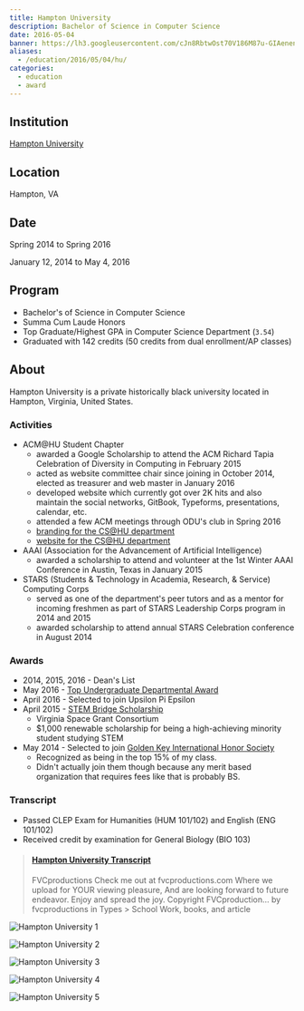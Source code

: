 ```yaml
---
title: Hampton University
description: Bachelor of Science in Computer Science
date: 2016-05-04
banner: https://lh3.googleusercontent.com/cJn8RbtwOst70V186M87u-GIAenenRHOloJ_ImJ8wb3mK0duXCZHOCmvANnV9_TDCmBqWW0Xcnk6T398UIChUaEnQ5s6Jvsz8uIMNpc-VTV1ET5eDbSLaSPe3IhAfnxpUP76UAY9qhc2QBobGIs01V7boFrrhxDZxxwcekGvMWU0UKWBMpnNiKUUHDB7Iz4PqBi3CBqOQOVR2MHfgUY6zZAeW_mOWGOVq7Zl_TxeBFaVVHN-eowNOCUrnADTclEnsiZA2QYfsUnjKHhzIt8SRcDqarOH8NYrYsZyNma1CKZ_LuZUjKGROy2J-BEMv12Zcq5-X6BneQdsEJvzggw4f5LnPBcPulE_YkqFFApuHc9p55i3K6XyvEpSjWHoJpAR1JzvlIaCZzzxgoYe6rYxpixzOk_1_6S2TIrq8VfY_F0UsCnn6C_KlcAQV-K9id2HRHimB99FBuOLRAYzOVeDHjAa860TgKfxnESY9qx0bQkmKpgWAElZiY8HcgOtt-KdEB5tVGNcghej2-oX5Y8aLFPxrCQcQ7JWT-mso23m2VibCETmb6f9WxWzS7brJTwcJ3IB4Rpe_u3zscBWh6yAupey_y8Q1BdnB88MuaO08XsL5dFLCP--NNw3hBvPmXIg=w926-h693-no
aliases:
  - /education/2016/05/04/hu/
categories:
  - education
  - award
---
```


## Institution

[Hampton University](https://hamptonu.edu 'Hampton University')

## Location

Hampton, VA

## Date

Spring 2014 to Spring 2016

January 12, 2014 to May 4, 2016

## Program

- Bachelor's of Science in Computer Science
- Summa Cum Laude Honors
- Top Graduate/Highest GPA in Computer Science Department (`3.54`)
- Graduated with 142 credits (50 credits from dual enrollment/AP classes)

## About

Hampton University is a private historically black university located in Hampton, Virginia, United States.

### Activities

- ACM@HU Student Chapter
  - awarded a Google Scholarship to attend the ACM Richard Tapia Celebration of Diversity in Computing in February 2015
  - acted as website committee chair since joining in October 2014, elected as treasurer and web master in January 2016
  - developed website which currently got over 2K hits and also maintain the social networks, GitBook, Typeforms, presentations, calendar, etc.
  - attended a few ACM meetings through ODU's club in Spring 2016
  - [branding for the CS@HU department](https://fvcproductions.com/portfolio/cshu-branding)
  - [website for the CS@HU department](https://huacm.wordpress.com)
- AAAI (Association for the Advancement of Artificial Intelligence)
  - awarded a scholarship to attend and volunteer at the 1st Winter AAAI Conference in Austin, Texas in January 2015
- STARS (Students & Technology in Academia, Research, & Service) Computing Corps
  - served as one of the department's peer tutors and as a mentor for incoming freshmen as part of STARS Leadership Corps program in 2014 and 2015
  - awarded scholarship to attend annual STARS Celebration conference in August 2014

### Awards

- 2014, 2015, 2016 - Dean's List
- May 2016 - [Top Undergraduate Departmental Award](https://www.facebook.com/CSHamptonU/photos/a.1125124277538340.1073741838.797634530287318/1125124377538330/?type=3&theater)
- April 2016 - Selected to join Upsilon Pi Epsilon
- April 2015 - [STEM Bridge Scholarship](https://vsgc.odu.edu/awardees/20142015/)
  - Virginia Space Grant Consortium
  - $1,000 renewable scholarship for being a high-achieving minority student
    studying STEM
- May 2014 - Selected to join [Golden Key International Honor Society](https://goldenkey.org/)
  - Recognized as being in the top 15% of my class.
  - Didn't actually join them though because any merit based organization that requires fees like that is probably BS.

### Transcript

- Passed CLEP Exam for Humanities (HUM 101/102) and English (ENG 101/102)
- Received credit by examination for General Biology (BIO 103)

<blockquote class="embedly-card"><h4><a href="https://www.scribd.com/document/315207507/Hampton-University-Transcript">Hampton University Transcript</a></h4><p>FVCproductions Check me out at fvcproductions.com Where we upload for YOUR viewing pleasure, And are looking forward to future endeavor. Enjoy and spread the joy. Copyright FVCproduction... by fvcproductions in Types > School Work, books, and article</p></blockquote>
<script async src="//cdn.embedly.com/widgets/platform.js" charset="UTF-8"></script>

![Hampton University 1](https://lh3.googleusercontent.com/6LDnp-B77A6RBEd6zpmD7rhA6uQo-vKlvokDVOfMtU90Fb2i2hWNjVK5DqrUZLtcbfX8KYupfxm9YMDBL-2leCQCYbEC1brFnZrMlwWZe_vJ-TjWCSgkXHZgi98CB6unTrwfKDmwbfKrpE2kgVaIbY252Ru5Vj4pvp3dXhuqOcv49nqWJizteOkyUlnkkz0ecS9iy9CpJuvr8jPjvRCAOqHp3x15mA_9BPB__bY0TDPWgWPSH70SdZyyRGVpgaE7FtCbnJ5A9RAajRITuc-0snI5aFglrrE_FFVVnuPHJkRPRenAXfdldbg_5h5zQEcsY3RTSMDlSB_shBjboPA7E24-PFem4yL2hcX-o4wdPv6fA64jg0g_ZBYBB6PwInvtufv4nm36KSvBf2n-Imfd7yEhT9cAKZrF4y8Zh0EYCi7qLxITMXA_2vIycwVTvI4Fiyf3SNsQCggRMCEiElrlH_XR-C5wvmPR5YmCKkgNe5z7Z3oO7EdY11n1qLIjtrPQrMpC-eT1RMCSnJIuo38l_vjLODq_WD4I4e1vh5fvAAmOa4SxBotGAYV20rfXaoRtZxDPmtyqDdSBStfRWvIVwF64KjA1DhkFfm83RCjxLDuLqhh1S9fxvSGtJEMQAk1G=w926-h693-no)

![Hampton University 2](https://lh3.googleusercontent.com/1LfBOtO78ndQAYuLTmUaKarHcb2lZNnTA9PpMNvTEYOIb8YAKt_2xfP5ApeQnwnPBqnADQN6s-QzYZG_jbi2kbP69SsHoRaZoeB9EA1ukuq_ZV2l9AHKIc4-IwuyHzG49UuCTSitOOMU_-SfVq5m1-bEFvaYuxvAvypikbWZNFjrXGCVkF6q8S3U_8l6C1r9XXD8sSX20APqs9EeCmLPOZPS7Tza0_jkf2sVxygOTJTSVUGUMxWfoKU7gvDOiTZFZwR0qAgn58-Q9igHqJ8MNfdUZFPt7H9K7jevRCJaKnviCmRALsUlhZlFkppXbLKey1ADLXU9I9li03wdAVxKz6vPyGkI_RF4uY65_c7iyzm1MkKvyYEdWrG71SiUUAgJx5T6V7Y9hi3IZcJbvG9BdpKfPJl3S55tuzYwqRn56KZ98oYK17fYD4MVSB0v96pGv-VW1_4vOUE6LY4lrwBciyh8MJFs21aySKNEHe29fAs-RgIpIxgkwHonNSUCHfkIoOGclaxmJhBQ9imCr31uQhd0tRGdB0i9ZjKREAhh92imfd6tGSk8x-GstbLxkHPrYtQzCxCU5O-jdLWSBlvsPwKNENGuSPDohfRdkeItZ0VraX-6tDQAD_DEOP8xYPUN=w1292-h969-no)

![Hampton University 3](https://lh3.googleusercontent.com/npfMaecMZA1TAQLYZ2bQw43WIuH4WPuPcrqYSFgKGJupkglbc7oGdXuOi9eTDb-W2h8TITEVTNuwzlSrcRFQuT2xStZD5j9psTzQhWtY9joEaXC3QeWbm_vsZPhvB6mBaNoueO_mk7fAiClvPUWQPyz7q5pC1lksPrKxMJWFjlJw6Tq3wpo-KYaXeetrVB4SPgmkGjEBudaU3BFX2QmSArJ5QSUzqOoTIMYFo4bwzeMPTCBMlzuVhEPCqw7fOJpgUNuvuSD59VXm1f80SuJfyyZRe-cyNhvypRiqTf48QyIxbERbhh5gaXU6QLAySOwpLGtacTcYYMGOF5gPYw6LMEkXToryTGLUKBHzFKtfwy4YwI2BGWESrCerwP5iptw98lfrUR1RPHmwcpoUuHCZyWWoXd-GssYX_kUqI_ehWSdfJhV0HbkSLS19GQ-x3nVbnlqEO4SGQwmQ8Iwnquwr3pdPAdEiYsS1a6ycHC7EcIaEoY7c0nei_ibId9aLzJasYQXf3tQOJ_3z9zhpHYBkTbDMZKF7wWPTJu1OTyiiYLLUd1Yl97j5vCO5g1kEqTHJkHzK9ivY9egk9rH8cyLOyB-pyXNSOUpvx-_5JsihPLN50zq_hzctg3Albh2Ai5MQ=w295-h220-no)

![Hampton University 4](https://lh3.googleusercontent.com/dKRuVHkTCZBgumTzh9-fseASMvGKDP6K1ahzmL7kV45gajPM4SyMZZOLl4KyIHMr2RHBZ5gdMIvhxsVRDNrvYptvUD7ARJ6r52PF-Hv7hz378l_h1bJJog3noNyCKrJPjrR2jfX63mgD1axzJ-KaINI5VgdddShehxJVKp5CbjVnRejvKH5tjJ5ualkqFTJwL2Y8cUstFXl2of40Bc6IgYyqhhz0_BuGV17wDmzCRsxcgMvyQqAF49-5_nAat1ktv4ViW2dp96SDKBpnY0OEEn4wk4oi_JW6z5OE9wn04wfBwzULb-Ct5nmXvhb-5Eoivxtr2HwYMoTri5tsSBfIQVBSJlN_sRxaBKThKoWqvt1JpRlmTc1CqK4HRDF5Hopcn_Nvurb6KRHpHxtiRSeXcekvCcY1AtawP2Wnfd-wmJmHKlIxzer2f998lR4Xpm3QpJgS5R8vBQTrGqnevITwvv7wSOULlMoAfy421a-On20zs0Ohx0wCP7Ee5TUbWtuhp6PxUmOv7_ljHmEAb4DKRd2lPq25ow8v8Gcnu_pjlnNu-co4RHzzMzE8Z-pl-0HjTcvqHq4fq5T55OPKHVASQU4I-jC4GRrPHyzkvobpPSNhrDg_vfWyWd6o2-cMJo_o=w293-h220-no)

![Hampton University 5](https://lh3.googleusercontent.com/xmjdMR_1qQUpyDoLyq8AmN0SASKKnKpxbUJWEcvI_nZO6uHKLPQsuWrdcRTcxkC7KA2LyHsh-eqFue5Fafj0rIMuYtuVBKWvxWfbOrYfHAXQs_lpuhhoPPqQ5f8K2B0Uw7eLU4eIPsicNWNQErwn2tlAleC_WE6Zp1zxyLgp4Ylyt8C7c4g1AaRTLqQgGBA8P4yBNauhzQq34FCGQKAJQKEsdPEAm_vbm7-uEFNHbe3gM4iZKrEaL138rPvFVMc3gM1xCVhMFvt07Jhu2Qn8LbIzcxwQ38vTxRm8or1gzus0fnxz_jNUZ6KwRFNFnrphZonsoepQKQTOKdlXl8LH-S-izCFsOg_E5xmdAR2WCOoamX_bAVoe30PHN6A9wibtlcT9sg4v_low50m4rvfz3vlmYtuti3kQHGdVunDNPsT1hcFhHnqBAbuvjgbGmiyQSHi_Indzc-MNgvR7-KVjTwE_n3VxWnZfuWq3FlgyK_MaeCK4Dr1ySXmPhSOCYk13QH-EX8JUqBKhMK6q0XZCz-JGV0J8XUxHlwH1TeWpsyqxk0rgcNKDIgL7YdcZMEMKMzciG5AgTIuS3ZJQZjM9jJ5rEsVLnlE7hEDkSinsUFlHr_h9c5byt2GcSAbwI_1z=w296-h220-no)
